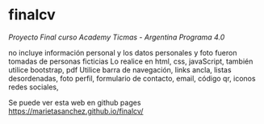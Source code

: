 # finalcv
<em>Proyecto Final curso Academy Ticmas - Argentina Programa 4.0</em>

no  incluye información personal  y los datos personales y foto fueron tomadas de personas ficticias
Lo realice en html, css, javaScript, también utilice bootstrap, pdf 
Utilice barra de navegación, links ancla, listas desordenadas, foto perfil, formulario de contacto, email, código qr, iconos redes sociales, 

Se puede ver esta web en github pages https://marietasanchez.github.io/finalcv/
